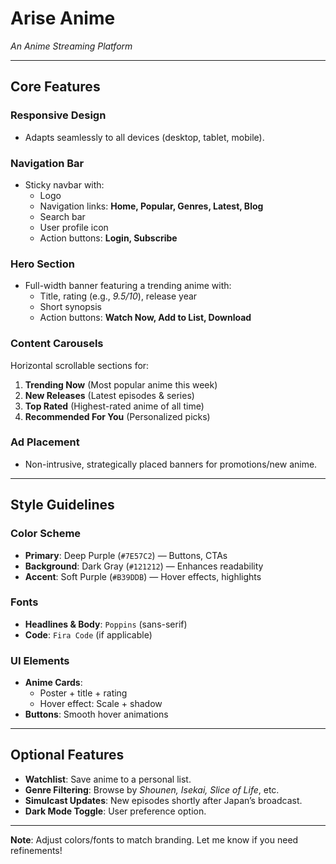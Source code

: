 # **Arise Anime**  
*An Anime Streaming Platform*  

---

## **Core Features**  

### **Responsive Design**  
- Adapts seamlessly to all devices (desktop, tablet, mobile).  

### **Navigation Bar**  
- Sticky navbar with:  
  - Logo  
  - Navigation links: **Home, Popular, Genres, Latest, Blog**  
  - Search bar  
  - User profile icon  
  - Action buttons: **Login, Subscribe**  

### **Hero Section**  
- Full-width banner featuring a trending anime with:  
  - Title, rating (e.g., *9.5/10*), release year  
  - Short synopsis  
  - Action buttons: **Watch Now, Add to List, Download**  

### **Content Carousels**  
Horizontal scrollable sections for:  
1. **Trending Now** (Most popular anime this week)  
2. **New Releases** (Latest episodes & series)  
3. **Top Rated** (Highest-rated anime of all time)  
4. **Recommended For You** (Personalized picks)  

### **Ad Placement**  
- Non-intrusive, strategically placed banners for promotions/new anime.  

---

## **Style Guidelines**  

### **Color Scheme**  
- **Primary**: Deep Purple (`#7E57C2`) — Buttons, CTAs  
- **Background**: Dark Gray (`#121212`) — Enhances readability  
- **Accent**: Soft Purple (`#B39DDB`) — Hover effects, highlights  

### **Fonts**  
- **Headlines & Body**: `Poppins` (sans-serif)  
- **Code**: `Fira Code` (if applicable)  

### **UI Elements**  
- **Anime Cards**:  
  - Poster + title + rating  
  - Hover effect: Scale + shadow  
- **Buttons**: Smooth hover animations  

---

## **Optional Features**  
- **Watchlist**: Save anime to a personal list.  
- **Genre Filtering**: Browse by *Shounen, Isekai, Slice of Life*, etc.  
- **Simulcast Updates**: New episodes shortly after Japan’s broadcast.  
- **Dark Mode Toggle**: User preference option.  

--- 

**Note**: Adjust colors/fonts to match branding. Let me know if you need refinements!  